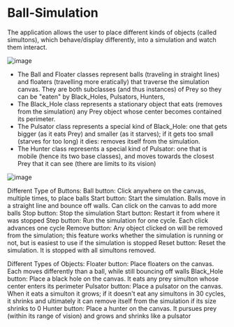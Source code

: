 # Ball-Simulation
The application allows the user to place different kinds of objects (called simultons), which behave/display differently, into a simulation and watch them interact.

![image](https://github.com/Philipn03/Ball-Simulation/assets/97057738/4c5efc7b-4c7e-4465-bd11-5b0ee38e7e58)

- The Ball and Floater classes represent balls (traveling in straight lines) and floaters (travelling more eratically) that traverse the simulation canvas. They are both subclasses (and thus instances) of Prey so they can be "eaten" by Black_Holes, Pulsators, Hunters,
- The Black_Hole class represents a stationary object that eats (removes from the simulation) any Prey object whose center becomes contained its perimeter.
- The Pulsator class represents a special kind of Black_Hole: one that gets bigger (as it eats Prey) and smaller (as it starves); if it gets too small (starves for too long) it dies: removes itself from the simulation.
- The Hunter class represents a special kind of Pulsator: one that is mobile (hence its two base classes), and moves towards the closest Prey that it can see (there are limits to its vision)

![image](https://github.com/Philipn03/Ball-Simulation/assets/97057738/cae928dd-ebd5-4115-a7fe-63495f470abf)


Different Type of Buttons:
Ball button: Click anywhere on the canvas, multiple times, to place balls
Start button: Start the simulation. Balls move in a straight line and bounce off walls. Can click on the canvas to add more balls
Stop button: Stop the simulation
Start button: Restart it from where it was stopped
Step button: Run the simulation for one cycle. Each click advances one cycle
Remove button: Any object clicked on will be removed from the simulation; this feature works whether the simulation is running or not, but is easiest to use if the simulation is stopped
Reset button: Reset the simulation. It is stopped with all simultons removed.

Different Types of Objects:
Floater button: Place floaters on the canvas. Each moves differently than a ball, while still bouncing off walls
Black_Hole button: Place a black hole on the canvas. It eats any prey simulton whose center enters its perimeter
Pulsator button: Place a pulsator on the canvas. When it eats a simulton it grows; if it doesn't eat any simultons in 30 cycles, it shrinks and ultimately it can remove itself from the simulation if its size shrinks to 0
Hunter button: Place a hunter on the canvas. It pursues prey (within its range of vision) and grows and shrinks like a pulsator
